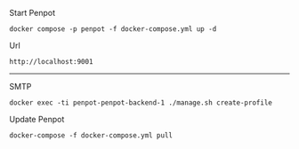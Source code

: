 
Start Penpot
```
docker compose -p penpot -f docker-compose.yml up -d
```

Url
```
http://localhost:9001
```

---

SMTP
```
docker exec -ti penpot-penpot-backend-1 ./manage.sh create-profile
```

Update Penpot
```
docker-compose -f docker-compose.yml pull
```
